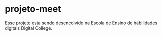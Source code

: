 # projeto-meet
Esse projeto esta sendo desencolvido na Escola de Ensino de habilidades digitais Digital College.
